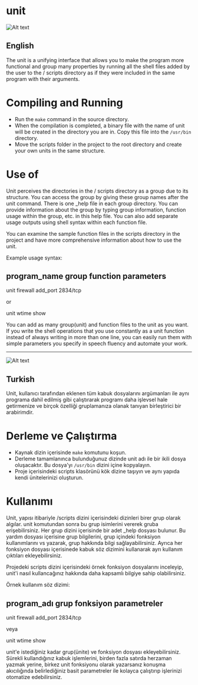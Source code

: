 # unit

![Alt text](https://gitlab.com/fuatboluk/unit/raw/master/unit-help.png "Unit Screenshot")

## English

The unit is a unifying interface that allows you to make the program more functional and group many properties by running all the shell files added by the user to the / scripts directory as if they were included in the same program with their arguments.

# Compiling and Running

* Run the `make` command in the source directory.
* When the compilation is completed, a binary file with the name of unit will be created in the directory you are in. Copy this file into the `/usr/bin` directory.
* Move the scripts folder in the project to the root directory and create your own units in the same structure.

# Use of

Unit perceives the directories in the / scripts directory as a group due to its structure. You can access the group by giving these group names after the unit command. There is one _help file in each group directory. You can provide information about the group by typing group information, function usage within the group, etc. in this help file. You can also add separate usage outputs using shell syntax within each function file.

You can examine the sample function files in the scripts directory in the project and have more comprehensive information about how to use the unit.

Example usage syntax:

program_name group function parameters
----------------------------------------

unit firewall add_port 2834/tcp

or

unit wtime show

You can add as many group(unit) and function files to the unit as you want. If you write the shell operations that you use constantly as a unit function instead of always writing in more than one line, you can easily run them with simple parameters you specify in speech fluency and automate your work.

-----------------------------------------------------------------------------

![Alt text](https://gitlab.com/fuatboluk/unit/raw/master/unit-example1.png "Unit Example1 Screenshot")

## Turkish

Unit, kullanıcı tarafından eklenen tüm kabuk dosyalarını argümanları ile aynı programa dahil edilmiş gibi çalıştırarak programı daha işlevsel hale getirmenize ve birçok özelliği gruplamanıza olanak tanıyan birleştirici bir arabirimdir.

 # Derleme ve Çalıştırma

 * Kaynak dizin içerisinde `make` komutunu koşun.
 * Derleme tamamlanınca bulunduğunuz dizinde unit adı ile bir ikili dosya oluşacaktır. Bu dosya'yı `/usr/bin` dizini içine kopyalayın.
 * Proje içerisindeki scripts klasörünü kök dizine taşıyın ve aynı yapıda kendi ünitelerinizi oluşturun.

 # Kullanımı

Unit, yapısı itibariyle /scripts dizini içerisindeki dizinleri birer grup olarak algılar. unit komutundan sonra bu grup isimlerini vererek gruba erişebilirsiniz. Her grup dizini içerisinde bir adet _help dosyası bulunur. Bu yardım dosyası içerisine grup bilgilerini, grup içindeki fonksiyon kullanımlarını vs yazarak, grup hakkında bilgi sağlayabilirsiniz. Ayrıca her fonksiyon dosyası içerisinede kabuk söz dizimini kullanarak ayrı kullanım çıktıları ekleyebilirsiniz.

Projedeki scripts dizini içerisindeki örnek fonksiyon dosyalarını inceleyip, unit'i nasıl kullancağınız hakkında daha kapsamlı bilgiye sahip olabilirsiniz.

Örnek kullanım söz dizimi:

program_adı grup fonksiyon parametreler
----------------------------------------

unit firewall add_port 2834/tcp

veya

unit wtime show

unit'e istediğiniz kadar grup(ünite) ve fonksiyon dosyası ekleyebilirsiniz. Sürekli kullandığınız kabuk işlemlerini, birden fazla satırda herzaman yazmak yerine, birkez unit fonksiyonu olarak yazarsanız konuşma akıcılığında belirlediğiniz basit parametreler ile kolayca çalıştırıp işlerinizi otomatize edebilirsiniz.